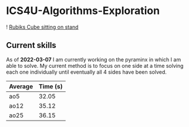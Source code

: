 # **ICS4U-Algorithms-Exploration**
! [Rubiks Cube sitting on stand](https://i.imgur.com/u0iH4GB.jpg)

## Current skills
As of **2022-03-07** I am currently working on the pyraminx in which I am able to solve. 
My current method is to focus on one side at a time solving each one individually until eventually all 4 sides have been solved.

| Average | Time (s) |
| ----------- | ----------- |
| ao5 | 32.05 |
| ao12 | 35.12 |
| ao25 | 36.15 |
